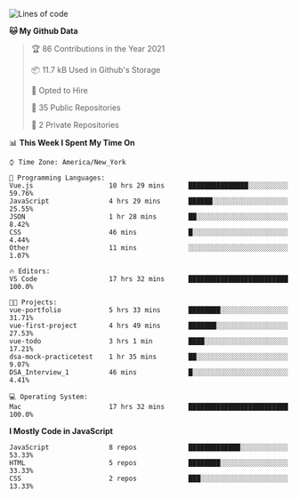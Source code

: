 <!--START_SECTION:waka-->
![Lines of code](https://img.shields.io/badge/From%20Hello%20World%20I%27ve%20Written-181782%20lines%20of%20code-blue)

**🐱 My Github Data** 

> 🏆 86 Contributions in the Year 2021
 > 
> 📦 11.7 kB Used in Github's Storage 
 > 
> 💼 Opted to Hire
 > 
> 📜 35 Public Repositories 
 > 
> 🔑 2 Private Repositories  
 > 
📊 **This Week I Spent My Time On** 

```text
⌚︎ Time Zone: America/New_York

💬 Programming Languages: 
Vue.js                   10 hrs 29 mins      ███████████████░░░░░░░░░░   59.76% 
JavaScript               4 hrs 29 mins       ██████░░░░░░░░░░░░░░░░░░░   25.55% 
JSON                     1 hr 28 mins        ██░░░░░░░░░░░░░░░░░░░░░░░   8.42% 
CSS                      46 mins             █░░░░░░░░░░░░░░░░░░░░░░░░   4.44% 
Other                    11 mins             ░░░░░░░░░░░░░░░░░░░░░░░░░   1.07%

🔥 Editors: 
VS Code                  17 hrs 32 mins      █████████████████████████   100.0%

🐱‍💻 Projects: 
vue-portfolio            5 hrs 33 mins       ████████░░░░░░░░░░░░░░░░░   31.71% 
vue-first-project        4 hrs 49 mins       ███████░░░░░░░░░░░░░░░░░░   27.53% 
vue-todo                 3 hrs 1 min         ████░░░░░░░░░░░░░░░░░░░░░   17.21% 
dsa-mock-practicetest    1 hr 35 mins        ██░░░░░░░░░░░░░░░░░░░░░░░   9.07% 
DSA_Interview_1          46 mins             █░░░░░░░░░░░░░░░░░░░░░░░░   4.41%

💻 Operating System: 
Mac                      17 hrs 32 mins      █████████████████████████   100.0%

```

**I Mostly Code in JavaScript** 

```text
JavaScript               8 repos             █████████████░░░░░░░░░░░░   53.33% 
HTML                     5 repos             ████████░░░░░░░░░░░░░░░░░   33.33% 
CSS                      2 repos             ███░░░░░░░░░░░░░░░░░░░░░░   13.33%

```



<!--END_SECTION:waka-->
